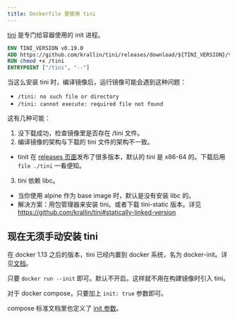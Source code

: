 ```yaml
---
title: Dockerfile 里使用 tini
---
```



[tini](https://github.com/krallin/tini) 是专门给容器使用的 init 进程。

```dockerfile
ENV TINI_VERSION v0.19.0
ADD https://github.com/krallin/tini/releases/download/${TINI_VERSION}/tini /tini
RUN chmod +x /tini
ENTRYPOINT ["/tini", "--"]
```

当这么安装 tini 时，编译镜像后，运行镜像可能会遇到这种问题：

- `/tini: no such file or directory`
- `/tini: cannot execute: required file not found`

这有几种可能：

1. 没下载成功，检查镜像里是否存在 /tini 文件。
2. 编译镜像的架构与下载的 tini 文件的架构不一致。
  - tinit 在 [releases 页面](https://github.com/krallin/tini/releases)发布了很多版本，默认的 tini 是 x86-64 的。下载后用 `file ./tini` 一看便知。
3. tini 依赖 libc。
  - 当你使用 alpine 作为 base image 时，默认是没有安装 libc 的。
  - 解决方案：用包管理器来安装 tini。或者下载 tini-static 版本。详见 https://github.com/krallin/tini#statically-linked-version

## 现在无须手动安装 tini

在 docker 1.13 之后的版本，tini 已经内置到 docker 系统，名为 docker-init。详见[文档](https://docs.docker.com/reference/cli/docker/container/run/#init)。

只要 `docker run --init` 即可。默认不开启。这样就不用在构建镜像时引入 tini。

对于 docker compose，只要加上 `init: true` 参数即可。

compose 标准文档里也定义了 [init 参数](https://github.com/compose-spec/compose-spec/blob/main/spec.md#init)。
